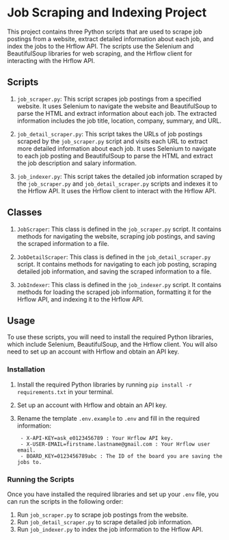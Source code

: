 # Job Scraping and Indexing Project

This project contains three Python scripts that are used to scrape job postings from a website, extract detailed information about each job, and index the jobs to the Hrflow API. The scripts use the Selenium and BeautifulSoup libraries for web scraping, and the Hrflow client for interacting with the Hrflow API.

## Scripts

1. `job_scraper.py`: This script scrapes job postings from a specified website. It uses Selenium to navigate the website and BeautifulSoup to parse the HTML and extract information about each job. The extracted information includes the job title, location, company, summary, and URL.

2. `job_detail_scraper.py`: This script takes the URLs of job postings scraped by the `job_scraper.py` script and visits each URL to extract more detailed information about each job. It uses Selenium to navigate to each job posting and BeautifulSoup to parse the HTML and extract the job description and salary information.

3. `job_indexer.py`: This script takes the detailed job information scraped by the `job_scraper.py` and `job_detail_scraper.py` scripts and indexes it to the Hrflow API. It uses the Hrflow client to interact with the Hrflow API.

## Classes

1. `JobScraper`: This class is defined in the `job_scraper.py` script. It contains methods for navigating the website, scraping job postings, and saving the scraped information to a file.

2. `JobDetailScraper`: This class is defined in the `job_detail_scraper.py` script. It contains methods for navigating to each job posting, scraping detailed job information, and saving the scraped information to a file.

3. `JobIndexer`: This class is defined in the `job_indexer.py` script. It contains methods for loading the scraped job information, formatting it for the Hrflow API, and indexing it to the Hrflow API.

## Usage

To use these scripts, you will need to install the required Python libraries, which include Selenium, BeautifulSoup, and the Hrflow client. You will also need to set up an account with Hrflow and obtain an API key.

### Installation

1. Install the required Python libraries by running `pip install -r requirements.txt` in your terminal.

2. Set up an account with Hrflow and obtain an API key.

3. Rename the template `.env.example` to `.env` and fill in the required information:

        - X-API-KEY=ask_e0123456789 : Your Hrflow API key.
        - X-USER-EMAIL=firstname.lastname@gmail.com : Your Hrflow user email.
        - BOARD_KEY=0123456789abc : The ID of the board you are saving the jobs to.

### Running the Scripts

Once you have installed the required libraries and set up your `.env` file, you can run the scripts in the following order:

1. Run `job_scraper.py` to scrape job postings from the website.
2. Run `job_detail_scraper.py` to scrape detailed job information.
3. Run `job_indexer.py` to index the job information to the Hrflow API.

